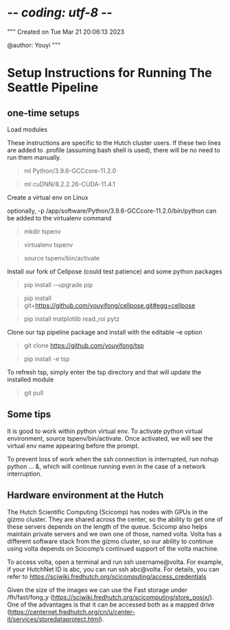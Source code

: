 # -*- coding: utf-8 -*-
"""
Created on Tue Mar 21 20:06:13 2023

@author: Youyi
"""

# Setup Instructions for Running The Seattle Pipeline 

 
 
 

 
## one-time setups 
 

Load modules  

These instructions are specific to the Hutch cluster users. If these two lines are added to .profile (assuming bash shell is used), there will be no need to run them manually. 

>ml Python/3.9.6-GCCcore-11.2.0 

>ml cuDNN/8.2.2.26-CUDA-11.4.1 

  

Create a virtual env on Linux 

optionally, -p /app/software/Python/3.9.6-GCCcore-11.2.0/bin/python can be added to the virtualenv command 

>mkdir tspenv 

>virtualenv tspenv    

>source tspenv/bin/activate 

 
Install our fork of Cellpose (could test patience) and some python packages 

>pip install --upgrade pip 

>pip install git+https://github.com/youyifong/cellpose.git#egg=cellpose 

>pip install matplotlib read_roi pytz 
 

Clone our tsp pipeline package and install with the editable –e option 

>git clone https://github.com/youyifong/tsp 

>pip install -e tsp 
 
 
To refresh tsp, simply enter the tsp directory and that will update the installed module

>git pull 

 

 
## Some tips 

It is good to work within python virtual env. To activate python virtual environment, source tspenv/bin/activate. Once activated, we will see the virtual env name appearing before the prompt. 

To prevent loss of work when the ssh connection is interrupted, run nohup python ... &, which will continue running even in the case of a network interruption. 

 

 
## Hardware environment at the Hutch 

The Hutch Scientific Computing (Scicomp) has nodes with GPUs in the gizmo cluster. They are shared across the center, so the ability to get one of these servers depends on the length of the queue. Scicomp also helps maintain private servers and we own one of those, named volta. Volta has a different software stack from the gizmo cluster, so our ability to continue using volta depends on Scicomp’s continued support of the volta machine. 

To access volta, open a terminal and run ssh username@volta. For example, if your HutchNet ID is abc, you can run ssh abc@volta. For details, you can refer to https://sciwiki.fredhutch.org/scicomputing/access_credentials 

Given the size of the images we can use the Fast storage under /fh/fast/fong_y (https://sciwiki.fredhutch.org/scicomputing/store_posix/). One of the advantages is that it can be accessed both as a mapped drive (https://centernet.fredhutch.org/cn/u/center-it/services/storedataprotect.html). 

 